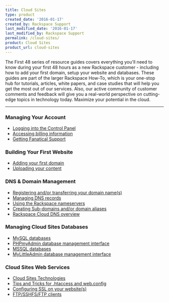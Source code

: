 ```yaml
---
title: Cloud Sites
type: product
created_date: '2016-01-17'
created_by: Rackspace Support
last_modified_date: '2016-01-17'
last_modified_by: Rackspace Support
permalink: /cloud-sites/
product: Cloud Sites
product_url: cloud-sites
---
```


The First 48 series of resource guides covers everything you'll need to know during your first 48 hours as a new Rackspace customer - including how to add your first domain, setup your website and databases. These guides are part of the larger Rackspace How-To, which is your one-stop hub for tutorials, articles, white papers, and case studies that will help you get the most out of our services. Also, our active community of customer comments and feedback will give you a real-world perspective on cutting-edge topics in technology today. Maximize your potential in the cloud.

<hr />

###  Managing Your Account

- [Logging into the Control Panel](/how-to/getting-started-with-cloud-sites-logging-into-the-control-panel)
- [Accessing billing information](/how-to/getting-started-with-cloud-sites-accessing-billing-information)
- [Getting Fanatical Support](/how-to/getting-started-with-cloud-sites-getting-fanatical-support)

###  Building Your First Website

- [Adding your first domain](/how-to/getting-started-with-cloud-sites-how-to-add-a-new-website)
- [Uploading your content](/how-to/getting-started-with-cloud-sites-uploading-your-content)

###  DNS & Domain Management

- [Registering and/or transferring your domain name(s)](/how-to/getting-started-with-cloud-sites-registering-andor-transferring-domain-names)
- [Managing DNS records](/how-to/getting-started-with-cloud-sites-managing-dns-records)
- [Using the Rackspace nameservers](/how-to/getting-started-with-cloud-sites-rackspace-nameservers-and-creating-custom-nameservers)
- [Creating Sub-domains and/or domain aliases](/how-to/getting-started-with-cloud-sites-creating-sub-domains-andor-domain-aliases)
- [Rackspace Cloud DNS overview](/how-to/rackspace-cloud-dns-overview)

###  Managing Cloud Sites Databases

- [MySQL databases](/how-to/rackspace-cloud-sites-essentials-mysql-databases)
- [PHPmyAdmin database management interface](/how-to/rackspace-cloud-sites-essentials-phpmyadmin-database-management-interface)
- [MSSQL databases](/how-to/rackspace-cloud-sites-essentials-mssql-databases)
- [MyLittleAdmin database management interface](/how-to/rackspace-cloud-sites-essentials-mylittleadmin-database-management-interface)

###  Cloud Sites Web Services

- [Cloud Sites Technologies](/how-to/rackspace-cloud-sites-essentials-cloud-sites-technologies)
- [Tips and Tricks for .htaccess and web.config](/how-to/rackspace-cloud-essentials-tips-and-tricks-for-htaccess-and-webconfig)
- [Configuring SSL on your website(s)](/how-to/getting-started-with-cloud-sites-configuring-ssl-on-your-websites)
- [FTP/SSHFS/FTP clients](/how-to/getting-started-with-cloud-sites-ftpsshfsftp-clients)
